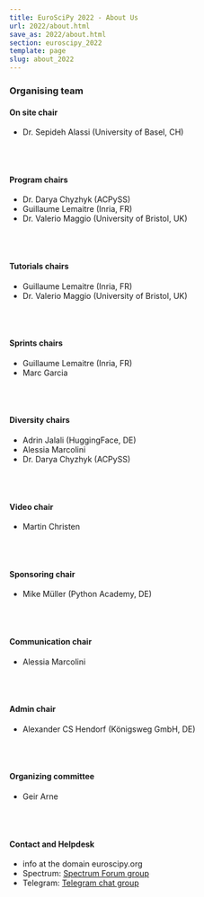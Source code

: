 ```yaml
---
title: EuroSciPy 2022 - About Us
url: 2022/about.html
save_as: 2022/about.html
section: euroscipy_2022
template: page
slug: about_2022
---
```


### Organising team

#### On site chair

- Dr. Sepideh Alassi (University of Basel, CH)
</br>
</br>

#### Program chairs

- Dr. Darya Chyzhyk (ACPySS)
- Guillaume Lemaitre (Inria, FR)
- Dr. Valerio Maggio (University of Bristol, UK)
</br>
</br>

#### Tutorials chairs

- Guillaume Lemaitre (Inria, FR)
- Dr. Valerio Maggio (University of Bristol, UK)
</br>
</br>

#### Sprints chairs

- Guillaume Lemaitre (Inria, FR)
- Marc Garcia
</br>
</br>

#### Diversity chairs

- Adrin Jalali (HuggingFace, DE)
- Alessia Marcolini
- Dr. Darya Chyzhyk (ACPySS)
</br>
</br>

#### Video chair

- Martin Christen
</br>
</br>

#### Sponsoring chair

- Mike Müller (Python Academy, DE)
</br>
</br>

#### Communication chair

- Alessia Marcolini
</br>
</br>

#### Admin chair

- Alexander CS Hendorf (Königsweg GmbH, DE)
</br>
</br>

#### Organizing committee

- Geir Arne
</br>
</br>

#### Contact and Helpdesk

- info at the domain euroscipy.org
- Spectrum: [Spectrum Forum group](https://spectrum.chat/euroscipy)
- Telegram: [Telegram chat group](https://t.me/euroscipy)

</br>
</br>
